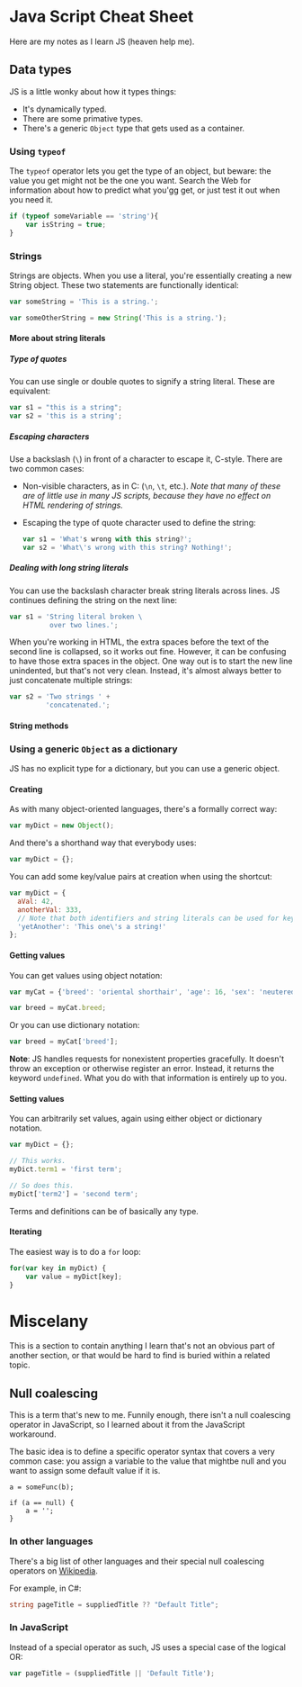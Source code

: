 # Java Script Cheat Sheet

Here are my notes as I learn JS (heaven help me).

## Data types

JS is a little wonky about how it types things:

-   It's dynamically typed.
-   There are some primative types.
-   There's a generic `Object` type that gets used as a container.

### Using `typeof`

The `typeof` operator lets you get the type of an object, but beware: the value
you get might not be the one you want. Search the Web for information about how
to predict what you'gg get, or just test it out when you need it.

```javascript
if (typeof someVariable == 'string'){
    var isString = true;
}
```

### Strings

Strings are objects. When you use a literal, you're essentially creating
a new String object. These two statements are functionally identical:

```javascript
var someString = 'This is a string.';

var someOtherString = new String('This is a string.');
```

#### More about string literals

##### Type of quotes

You can use single or double quotes to signify a string literal. These are 
equivalent:

```javascript
var s1 = "this is a string";
var s2 = 'this is a string';
```

##### Escaping characters

Use a backslash (`\`) in front of a character to escape it, C-style. There are
two common cases:

-   Non-visible characters, as in C: (`\n`, `\t`, etc.). 
    _Note that many of these are of little use in many JS scripts, because
    they have no effect on HTML rendering of strings._
    
-   Escaping the type of quote character used to define the string:
    
    ```javascript
    var s1 = 'What's wrong with this string?';
    var s2 = 'What\'s wrong with this string? Nothing!';
    ```

##### Dealing with long string literals

You can use the backslash character break string literals across lines. JS
continues defining the string on the next line:

```javascript
var s1 = 'String literal broken \
          over two lines.';
```

When you're working in HTML, the extra spaces before the text of the second
line is collapsed, so it works out fine. However, it can be confusing to have
those extra spaces in the object. One way out is to start the new line
unindented, but that's not very clean. Instead, it's almost always better to
just concatenate multiple strings:

```javascript
var s2 = 'Two strings ' +
         'concatenated.';
```
#### String methods

<!--
----|----1----|----2----|----3----|----4----|----5----|----6----|----7----|----8
-->
### Using a generic `Object` as a dictionary

JS has no explicit type for a dictionary, but you can use a generic object.

#### Creating

As with many object-oriented languages, there's a formally correct way:

```javascript
var myDict = new Object();
```

And there's a shorthand way that everybody uses:

```javascript
var myDict = {};
```

You can add some key/value pairs at creation when using the shortcut:

```javascript
var myDict = {
  aVal: 42,
  anotherVal: 333,
  // Note that both identifiers and string literals can be used for keys.
  'yetAnother': 'This one\'s a string!'
};
```

#### Getting values

You can get values using object notation:

```javascript
var myCat = {'breed': 'oriental shorthair', 'age': 16, 'sex': 'neutered male'};

var breed = myCat.breed;
```

Or you can use dictionary notation:

```javascript
var breed = myCat['breed'];
```

**Note**: JS handles requests for nonexistent properties gracefully. It doesn't
throw an exception or otherwise register an error. Instead, it returns the
keyword `undefined`. What you do with that information is entirely up to you.

#### Setting values

You can arbitrarily set values, again using either object or dictionary
notation.

```javascript
var myDict = {};

// This works.
myDict.term1 = 'first term';

// So does this.
myDict['term2'] = 'second term';
```

Terms and definitions can be of basically any type.

#### Iterating

The easiest way is to do a `for` loop:

```javascript
for(var key in myDict) {
    var value = myDict[key];
}
```

# Miscelany

This is a section to contain anything I learn that's not an obvious part of
another section, or that would be hard to find is buried within a related topic.

## Null coalescing

This is a term that's new to me. Funnily enough, there isn't a null coalescing
operator in JavaScript, so I learned about it from the JavaScript workaround.

The basic idea is to define a specific operator syntax that covers a very
common case: you assign a variable to the value that mightbe null and you want
to assign some default value if it is.

```
a = someFunc(b);

if (a == null) {
    a = '';
}
```

### In other languages

There's a big list of other languages and their special null coalescing
operators on [Wikipedia](https://en.wikipedia.org/wiki/Null_coalescing_operator).

For example, in C#:

```c#
string pageTitle = suppliedTitle ?? "Default Title";
```

### In JavaScript

Instead of a special operator as such, JS uses a special case of the logical
OR:

```javascript
var pageTitle = (suppliedTitle || 'Default Title');
```
<!--
----|----1----|----2----|----3----|----4----|----5----|----6----|----7----|----8
-->
